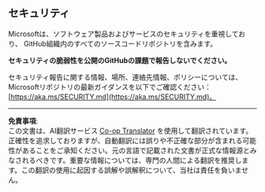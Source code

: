 <!--
CO_OP_TRANSLATOR_METADATA:
{
  "original_hash": "7229f7490ea61a04330b79651ac4d37e",
  "translation_date": "2025-09-29T16:59:30+00:00",
  "source_file": "SECURITY.md",
  "language_code": "ja"
}
-->
<!-- BEGIN MICROSOFT SECURITY.MD V1.0.0 BLOCK -->

## セキュリティ

Microsoftは、ソフトウェア製品およびサービスのセキュリティを重視しており、
GitHub組織内のすべてのソースコードリポジトリを含みます。

**セキュリティの脆弱性を公開のGitHubの課題で報告しないでください。**

セキュリティ報告に関する情報、場所、連絡先情報、ポリシーについては、
Microsoftリポジトリの最新ガイダンスを以下でご確認ください：
[https://aka.ms/SECURITY.md](https://aka.ms/SECURITY.md)。

<!-- END MICROSOFT SECURITY.MD BLOCK -->

---

**免責事項**:  
この文書は、AI翻訳サービス [Co-op Translator](https://github.com/Azure/co-op-translator) を使用して翻訳されています。正確性を追求しておりますが、自動翻訳には誤りや不正確な部分が含まれる可能性があることをご承知ください。元の言語で記載された文書が正式な情報源とみなされるべきです。重要な情報については、専門の人間による翻訳を推奨します。この翻訳の使用に起因する誤解や誤解釈について、当社は責任を負いません。